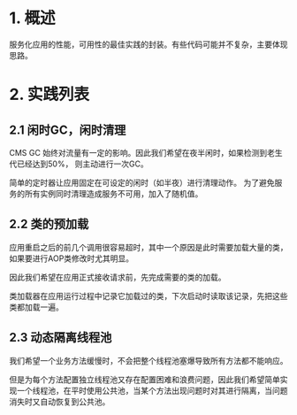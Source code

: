 # 1. 概述

服务化应用的性能，可用性的最佳实践的封装。有些代码可能并不复杂，主要体现思路。

# 2. 实践列表

## 2.1 闲时GC，闲时清理

CMS GC 始终对流量有一定的影响。因此我们希望在夜半闲时，如果检测到老生代已经达到50%， 则主动进行一次GC。

简单的定时器让应用固定在可设定的闲时（如半夜）进行清理动作。 为了避免服务的所有实例同时清理造成服务不可用，加入了随机值。

## 2.2 类的预加载

应用重启之后的前几个调用很容易超时，其中一个原因是此时需要加载大量的类，如果要进行AOP类修改时尤其明显。

因此我们希望在应用正式接收请求前，先完成需要的类的加载。

类加载器在应用运行过程中记录它加载过的类，下次启动时读取该记录，先把这些类都加载一遍。

## 2.3 动态隔离线程池

我们希望一个业务方法缓慢时，不会把整个线程池塞爆导致所有方法都不能响应。

但是为每个方法配置独立线程池又存在配置困难和浪费问题，因此我们希望简单实现一个线程池，在平时使用公共池，当某个方法出现问题时对其进行隔离，当问题消失时又自动恢复到公共池。

